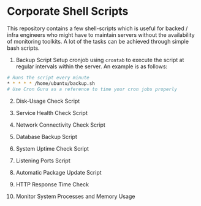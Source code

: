 # Corporate Shell Scripts

This repository contains a few shell-scripts which is useful for backed / infra 
engineers who might have to maintain servers without the availability of 
monitoring toolkits. A lot of the tasks can be achieved through simple bash 
scripts.

01. Backup Script
Setup cronjob using `crontab` to execute the script at regular intervals within
the server. An example is as follows:
```bash
# Runs the script every minute
* * * * * /home/ubuntu/backup.sh
# Use Cron Guru as a reference to time your cron jobs properly
```

02. Disk-Usage Check Script


03. Service Health Check Script


04. Network Connectivity Check Script


05. Database Backup Script


06. System Uptime Check Script


07. Listening Ports Script


08. Automatic Package Update Script


09. HTTP Response Time Check


10. Monitor System Processes and Memory Usage


